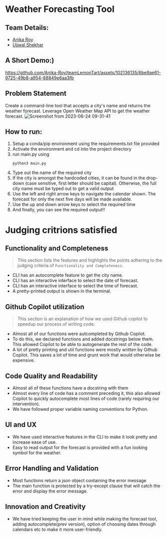 # Weather Forecasting Tool
## Team Details:
- [Anika Roy](https://www.linkedin.com/in/anika-roy-210379223/)
- [Ujjwal Shekhar](https://www.linkedin.com/in/ujjwal-shekhar-iiith/)

## A Short Demo:)



https://github.com/Anika-Roy/teamLemonTart/assets/102136135/6be9ae61-9725-49b8-a954-88849e6aa3fb




## Problem Statement

Create a command-line tool that accepts a city's name and returns the weather forecast. Leverage Open Weather Map API to get the weather forecast.
![Screenshot from 2023-06-24 09-31-41](https://github.com/Fastest-Coder-First/teamLemonTart/assets/102136135/041b4c28-5a69-4c74-9b3d-3d89984356c4)

## How to run:
1. Setup a conda/pip environment using the requirements.txt file provided
2. Activate the environment and cd into the project directory
3. run main.py using
     ```
     python3 main.py
     ```
5. Type out the name of the required city
6. If the city is amongst the hardcoded cities, it can be found in the drop-down (case sensitive, first letter should be capital). Otherwise, the full city name must be typed out to get a valid output
7. Use the left and right arrow keys to navigate the calendar shown. The forecast for only the next five days will be made available.
8. Use the up and down arrow keys to select the required time
9. And finally, you can see the required output!!
    
# Judging critrions satisfied
## Functionality and Completeness
> This section lists the features and highlights the points adhering to the judging criteria of `Functionality and Completeness`.

- CLI has an autocomplete feature to get the city name.
- CLI has an interactive interface to select the date of forecast.
- CLI has an interactive interface to select the time of forecast.
- A pretty-printed output is shown in the terminal.

## Github Copilot utilization
> This section is an explanation of how we used Github copilot to speedup our process of writing code.

- Almost all of our functions were autcompleted by Github Copilot.
- To do this, we declared functions and added docstrings below them. This allowed Copilot to be able to autogenerate the rest of the code.
- A lot of pretty printing and util functions were mostly written by Github Copilot. This saves a lot of time and grunt work that would otherwise be expensive.

## Code Quality and Readability
- Almost all of these functions have a docstring with them
- Almost every line of code has a comment preceding it, this also allowed Copilot to quickly autocomplete most lines of code (rarely requiring our intervention).
- We have followed proper variable naming conventions for Python.

## UI and UX
- We have used interactive features in the CLI to make it look pretty and increase ease of use.
- Easy to read output for the forecast is provided with a fun looking symbol for the weather.

## Error Handling and Validation
- Most functions return a json object containing the error message
- The main function is protected by a try-except clause that will catch the error and display the error message.

## Innovation and Creativity
- We have tried keeping the user in mind while making the forecast tool, adding autocomplete(prev version), option of choosing dates through calendars etc to make it more user-friendly. 
